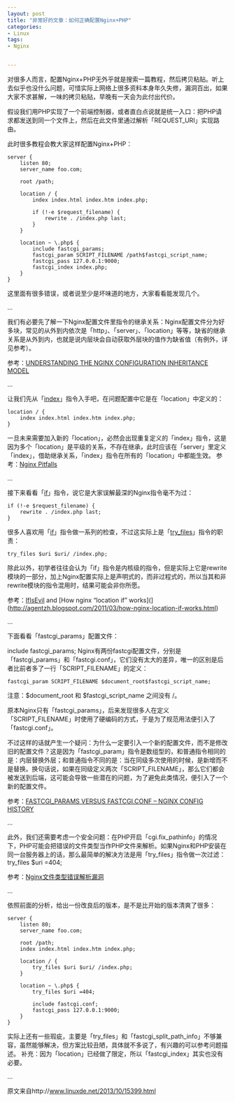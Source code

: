 ```yaml
---
layout: post
title: "非常好的文章：如何正确配置Nginx+PHP"
categories:
- Linux
tags:
- Nginx


---
```


对很多人而言，配置Nginx+PHP无外乎就是搜索一篇教程，然后拷贝粘贴。听上去似乎也没什么问题，可惜实际上网络上很多资料本身年久失修，漏洞百出，如果大家不求甚解，一味的拷贝粘贴，早晚有一天会为此付出代价。

假设我们用PHP实现了一个前端控制器，或者直白点说就是统一入口：把PHP请求都发送到同一个文件上，然后在此文件里通过解析「REQUEST_URI」实现路由。

此时很多教程会教大家这样配置Nginx+PHP：

	server {
	    listen 80;
	    server_name foo.com;
	
	    root /path;
	
	    location / {
	        index index.html index.htm index.php;
	
	        if (!-e $request_filename) {
	            rewrite . /index.php last;
	        }
	    }
	
	    location ~ \.php$ {
	        include fastcgi_params;
	        fastcgi_param SCRIPT_FILENAME /path$fastcgi_script_name;
	        fastcgi_pass 127.0.0.1:9000;
	        fastcgi_index index.php;
	    }
	}

这里面有很多错误，或者说至少是坏味道的地方，大家看看能发现几个。

…

我们有必要先了解一下Nginx配置文件里指令的继承关系：Nginx配置文件分为好多块，常见的从外到内依次是「http」、「server」、「location」等等，缺省的继承关系是从外到内，也就是说内层块会自动获取外层块的值作为缺省值（有例外，详见参考）。

参考：[UNDERSTANDING THE NGINX CONFIGURATION INHERITANCE MODEL](http://blog.martinfjordvald.com/2012/08/understanding-the-nginx-configuration-inheritance-model/)

…

让我们先从「[index](http://nginx.org/en/docs/http/ngx_http_index_module.html#index)」指令入手吧，在问题配置中它是在「location」中定义的：

	location / {
	    index index.html index.htm index.php;
	}

一旦未来需要加入新的「location」，必然会出现重复定义的「index」指令，这是因为多个「location」是平级的关系，不存在继承，此时应该在「server」里定义「index」，借助继承关系，「index」指令在所有的「location」中都能生效。
参考：[Nginx Pitfalls](http://wiki.nginx.org/Pitfalls)

…

接下来看看「[if](http://nginx.org/en/docs/http/ngx_http_rewrite_module.html#if)」指令，说它是大家误解最深的Nginx指令毫不为过：

	if (!-e $request_filename) {
	    rewrite . /index.php last;
	}

很多人喜欢用「[if](http://nginx.org/en/docs/http/ngx_http_rewrite_module.html#if)」指令做一系列的检查，不过这实际上是「[try_files](http://nginx.org/en/docs/http/ngx_http_core_module.html#try_files)」指令的职责：

	try_files $uri $uri/ /index.php;

除此以外，初学者往往会认为「if」指令是内核级的指令，但是实际上它是rewrite模块的一部分，加上Nginx配置实际上是声明式的，而非过程式的，所以当其和非rewrite模块的指令混用时，结果可能会非你所愿。

参考：[IfIsEvil](http://wiki.nginx.org/IfIsEvil) and [How nginx “location if” works](](http://agentzh.blogspot.com/2011/03/how-nginx-location-if-works.html)

…

下面看看「fastcgi_params」配置文件：

include fastcgi_params;
Nginx有两份fastcgi配置文件，分别是「fastcgi_params」和「fastcgi.conf」，它们没有太大的差异，唯一的区别是后者比前者多了一行「SCRIPT_FILENAME」的定义：

	fastcgi_param SCRIPT_FILENAME $document_root$fastcgi_script_name;

注意：$document_root 和 $fastcgi_script_name 之间没有 /。

原本Nginx只有「fastcgi_params」，后来发现很多人在定义「SCRIPT_FILENAME」时使用了硬编码的方式，于是为了规范用法便引入了「fastcgi.conf」。

不过这样的话就产生一个疑问：为什么一定要引入一个新的配置文件，而不是修改旧的配置文件？这是因为「fastcgi_param」指令是数组型的，和普通指令相同的是：内层替换外层；和普通指令不同的是：当在同级多次使用的时候，是新增而不是替换。换句话说，如果在同级定义两次「SCRIPT_FILENAME」，那么它们都会被发送到后端，这可能会导致一些潜在的问题，为了避免此类情况，便引入了一个新的配置文件。

参考：[FASTCGI_PARAMS VERSUS FASTCGI.CONF – NGINX CONFIG HISTORY](http://blog.martinfjordvald.com/2013/04/nginx-config-history-fastcgi_params-versus-fastcgi-conf/)

…

此外，我们还需要考虑一个安全问题：在PHP开启「cgi.fix_pathinfo」的情况下，PHP可能会把错误的文件类型当作PHP文件来解析。如果Nginx和PHP安装在同一台服务器上的话，那么最简单的解决方法是用「try_files」指令做一次过滤：
try_files $uri =404;

参考：[Nginx文件类型错误解析漏洞](http://www.80sec.com/nginx-securit.html)

…

依照前面的分析，给出一份改良后的版本，是不是比开始的版本清爽了很多：

	server {
	    listen 80;
	    server_name foo.com;
	
	    root /path;
	    index index.html index.htm index.php;
	
	    location / {
	        try_files $uri $uri/ /index.php;
	    }
	
	    location ~ \.php$ {
	        try_files $uri =404;
	
	        include fastcgi.conf;
	        fastcgi_pass 127.0.0.1:9000;
	    }
	}

实际上还有一些瑕疵，主要是「try_files」和「fastcgi_split_path_info」不够兼容，虽然能够解决，但方案比较丑陋，具体就不多说了，有兴趣的可以参考问题描述。
补充：因为「location」已经做了限定，所以「fastcgi_index」其实也没有必要。

…

原文来自http://www.linuxde.net/2013/10/15399.html
